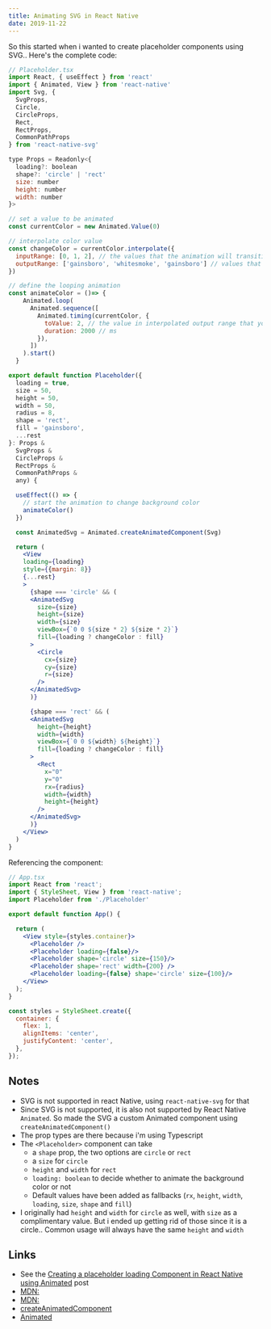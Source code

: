 ```yaml
---
title: Animating SVG in React Native
date: 2019-11-22
---
```


So this started when i wanted to create placeholder components using SVG.. Here's the complete code:

```jsx
// Placeholder.tsx
import React, { useEffect } from 'react'
import { Animated, View } from 'react-native'
import Svg, {
  SvgProps,
  Circle,
  CircleProps,
  Rect,
  RectProps,
  CommonPathProps
} from 'react-native-svg'

type Props = Readonly<{
  loading?: boolean
  shape?: 'circle' | 'rect'
  size: number
  height: number
  width: number
}>

// set a value to be animated
const currentColor = new Animated.Value(0)

// interpolate color value
const changeColor = currentColor.interpolate({
  inputRange: [0, 1, 2], // the values that the animation will transition from
  outputRange: ['gainsboro', 'whitesmoke', 'gainsboro'] // values that are animating
})

// define the looping animation
const animateColor = ()=> {
    Animated.loop(
      Animated.sequence([
        Animated.timing(currentColor, {
          toValue: 2, // the value in interpolated output range that you want to go to
          duration: 2000 // ms
        }),
      ])
    ).start()
  }

export default function Placeholder({
  loading = true,
  size = 50,
  height = 50,
  width = 50,
  radius = 8,
  shape = 'rect',
  fill = 'gainsboro',
  ...rest
}: Props &
  SvgProps &
  CircleProps &
  RectProps &
  CommonPathProps &
  any) {

  useEffect(() => {
    // start the animation to change background color
    animateColor()
  })

  const AnimatedSvg = Animated.createAnimatedComponent(Svg)

  return (
    <View
    loading={loading}
    style={{margin: 8}}
    {...rest}
    >
      {shape === 'circle' && (
      <AnimatedSvg
        size={size}
        height={size}
        width={size}
        viewBox={`0 0 ${size * 2} ${size * 2}`}
        fill={loading ? changeColor : fill}
      >
        <Circle
          cx={size}
          cy={size}
          r={size}
        />
      </AnimatedSvg>
      )}

      {shape === 'rect' && (
      <AnimatedSvg
        height={height}
        width={width}
        viewBox={`0 0 ${width} ${height}`}
        fill={loading ? changeColor : fill}
      > 
        <Rect
          x="0"
          y="0"
          rx={radius}
          width={width}
          height={height}
        />
      </AnimatedSvg>
      )}
    </View>
  )
}
```

Referencing the component:

```jsx
// App.tsx
import React from 'react';
import { StyleSheet, View } from 'react-native';
import Placeholder from './Placeholder'

export default function App() {

  return (
    <View style={styles.container}>
      <Placeholder />
      <Placeholder loading={false}/>
      <Placeholder shape='circle' size={150}/>
      <Placeholder shape='rect' width={200} />
      <Placeholder loading={false} shape='circle' size={100}/>
    </View>
  );
}

const styles = StyleSheet.create({
  container: {
    flex: 1,
    alignItems: 'center',
    justifyContent: 'center',
  },
});
```

## Notes

- SVG is not supported in react Native, using `react-native-svg` for that
- Since SVG is not supported, it is also not supported by React Native `Animated`. So made the SVG a custom Animated component using `createAnimatedComponent()`
- The prop types are there because i'm using Typescript
- The `<Placeholder>` component can take 
  - a `shape` prop, the two options are `circle` or `rect`
  - a `size` for `circle`
  - `height` and `width` for `rect`
  - `loading: boolean` to decide whether to animate the background color or not
  - Default values have been added as fallbacks (`rx`, `height`, `width`, `loading`, `size`, `shape` and `fill`)
- I originally had `height` and `width` for `circle` as well, with `size` as a complimentary value. But i ended up getting rid of those since it is a circle.. Common usage will always have the same `height` and `width`


Links
---

- See the [Creating a placeholder loading Component in React Native using Animated]() post
- [MDN: <rect>](https://developer.mozilla.org/en-US/docs/Web/SVG/Element/rect)
- [MDN: <circle>](https://developer.mozilla.org/en-US/docs/Web/SVG/Element/circle)
- [createAnimatedComponent](https://animationbook.codedaily.io/animated-create-animated-component/)
- [Animated](https://facebook.github.io/react-native/docs/animated.html)